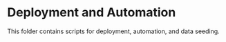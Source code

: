 # Deployment and Automation

This folder contains scripts for deployment, automation, and data seeding. 